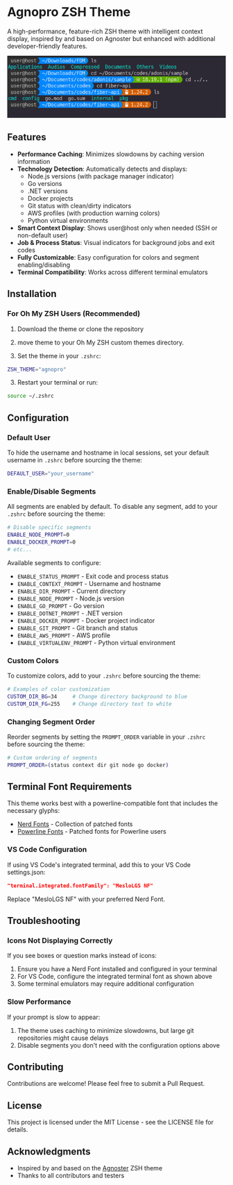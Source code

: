 # Agnopro ZSH Theme

A high-performance, feature-rich ZSH theme with intelligent context display, inspired by and based on Agnoster but enhanced with additional developer-friendly features.

![ZSH Enhanced Theme Preview](./zsh-theme.png)

## Features

- **Performance Caching**: Minimizes slowdowns by caching version information
- **Technology Detection**: Automatically detects and displays:
  - Node.js versions (with package manager indicator)
  - Go versions
  - .NET versions
  - Docker projects
  - Git status with clean/dirty indicators
  - AWS profiles (with production warning colors)
  - Python virtual environments
- **Smart Context Display**: Shows user@host only when needed (SSH or non-default user)
- **Job & Process Status**: Visual indicators for background jobs and exit codes
- **Fully Customizable**: Easy configuration for colors and segment enabling/disabling
- **Terminal Compatibility**: Works across different terminal emulators

## Installation

### For Oh My ZSH Users (Recommended)

1. Download the theme or clone the repository 

2. move theme to your Oh My ZSH custom themes directory.

3. Set the theme in your `.zshrc`:
```bash
ZSH_THEME="agnopro"
```

3. Restart your terminal or run:
```bash
source ~/.zshrc
```


## Configuration

### Default User

To hide the username and hostname in local sessions, set your default username in `.zshrc` before sourcing the theme:

```bash
DEFAULT_USER="your_username"
```

### Enable/Disable Segments

All segments are enabled by default. To disable any segment, add to your `.zshrc` before sourcing the theme:

```bash
# Disable specific segments
ENABLE_NODE_PROMPT=0
ENABLE_DOCKER_PROMPT=0
# etc...
```

Available segments to configure:
- `ENABLE_STATUS_PROMPT` - Exit code and process status
- `ENABLE_CONTEXT_PROMPT` - Username and hostname
- `ENABLE_DIR_PROMPT` - Current directory
- `ENABLE_NODE_PROMPT` - Node.js version
- `ENABLE_GO_PROMPT` - Go version
- `ENABLE_DOTNET_PROMPT` - .NET version
- `ENABLE_DOCKER_PROMPT` - Docker project indicator
- `ENABLE_GIT_PROMPT` - Git branch and status
- `ENABLE_AWS_PROMPT` - AWS profile
- `ENABLE_VIRTUALENV_PROMPT` - Python virtual environment

### Custom Colors

To customize colors, add to your `.zshrc` before sourcing the theme:

```bash
# Examples of color customization
CUSTOM_DIR_BG=34     # Change directory background to blue
CUSTOM_DIR_FG=255    # Change directory text to white
```

### Changing Segment Order

Reorder segments by setting the `PROMPT_ORDER` variable in your `.zshrc` before sourcing the theme:

```bash
# Custom ordering of segments
PROMPT_ORDER=(status context dir git node go docker)
```

## Terminal Font Requirements

This theme works best with a powerline-compatible font that includes the necessary glyphs:

- [Nerd Fonts](https://www.nerdfonts.com/) - Collection of patched fonts
- [Powerline Fonts](https://github.com/powerline/fonts) - Patched fonts for Powerline users

### VS Code Configuration

If using VS Code's integrated terminal, add this to your VS Code settings.json:

```json
"terminal.integrated.fontFamily": "MesloLGS NF"
```

Replace "MesloLGS NF" with your preferred Nerd Font.

## Troubleshooting

### Icons Not Displaying Correctly

If you see boxes or question marks instead of icons:
1. Ensure you have a Nerd Font installed and configured in your terminal
2. For VS Code, configure the integrated terminal font as shown above
3. Some terminal emulators may require additional configuration

### Slow Performance

If your prompt is slow to appear:
1. The theme uses caching to minimize slowdowns, but large git repositories might cause delays
2. Disable segments you don't need with the configuration options above

## Contributing

Contributions are welcome! Please feel free to submit a Pull Request.

## License

This project is licensed under the MIT License - see the LICENSE file for details.

## Acknowledgments

- Inspired by and based on the [Agnoster](https://github.com/agnoster/agnoster-zsh-theme) ZSH theme
- Thanks to all contributors and testers
